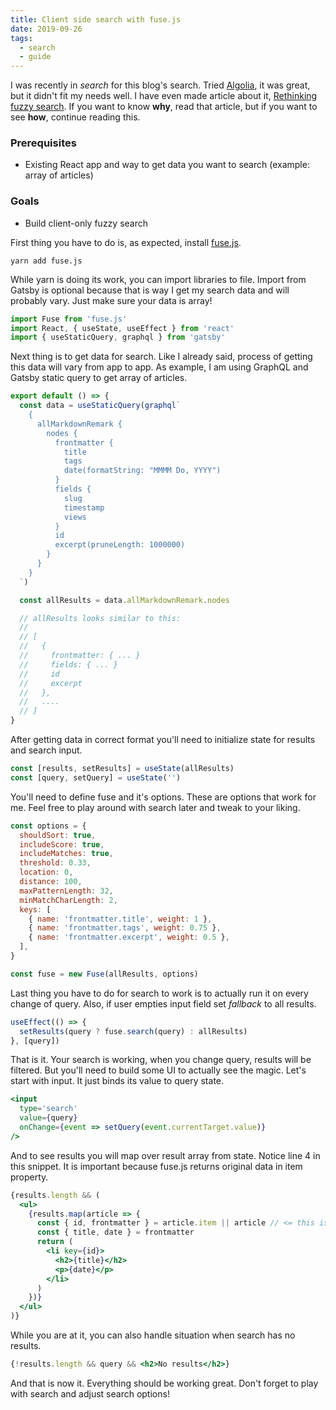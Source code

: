 ```yaml
---
title: Client side search with fuse.js
date: 2019-09-26
tags:
  - search
  - guide
---
```


I was recently in _search_ for this blog's search. Tried [Algolia](https://www.algolia.com/), it was great, but it didn't fit my needs well. I have even made article about it, [Rethinking fuzzy search](https://bartol.dev/rethinking-fuzzy-search/). If you want to know **why**, read that article, but if you want to see **how**, continue reading this.

### Prerequisites

- Existing React app and way to get data you want to search (example: array of articles)

### Goals

- Build client-only fuzzy search

First thing you have to do is, as expected, install [fuse.js](https://fusejs.io/).

```terminal
yarn add fuse.js
```

While yarn is doing its work, you can import libraries to file. Import from Gatsby is optional because that is way I get my search data and will probably vary. Just make sure your data is array!

```js
import Fuse from 'fuse.js'
import React, { useState, useEffect } from 'react'
import { useStaticQuery, graphql } from 'gatsby'
```

Next thing is to get data for search. Like I already said, process of getting this data will vary from app to app. As example, I am using GraphQL and Gatsby static query to get array of articles.

```js
export default () => {
  const data = useStaticQuery(graphql`
    {
      allMarkdownRemark {
        nodes {
          frontmatter {
            title
            tags
            date(formatString: "MMMM Do, YYYY")
          }
          fields {
            slug
            timestamp
            views
          }
          id
          excerpt(pruneLength: 1000000)
        }
      }
    }
  `)

  const allResults = data.allMarkdownRemark.nodes

  // allResults looks similar to this:
  //
  // [
  //   {
  //     frontmatter: { ... }
  //     fields: { ... }
  //     id
  //     excerpt
  //   },
  //   ....
  // ]
}
```

After getting data in correct format you'll need to initialize state for results and search input.

```js
const [results, setResults] = useState(allResults)
const [query, setQuery] = useState('')
```

You'll need to define fuse and it's options. These are options that work for me. Feel free to play around with search later and tweak to your liking.

```js
const options = {
  shouldSort: true,
  includeScore: true,
  includeMatches: true,
  threshold: 0.33,
  location: 0,
  distance: 100,
  maxPatternLength: 32,
  minMatchCharLength: 2,
  keys: [
    { name: 'frontmatter.title', weight: 1 },
    { name: 'frontmatter.tags', weight: 0.75 },
    { name: 'frontmatter.excerpt', weight: 0.5 },
  ],
}

const fuse = new Fuse(allResults, options)
```

Last thing you have to do for search to work is to actually run it on every change of query. Also, if user empties input field set _fallback_ to all results.

```js
useEffect(() => {
  setResults(query ? fuse.search(query) : allResults)
}, [query])
```

That is it. Your search is working, when you change query, results will be filtered. But you'll need to build some UI to actually see the magic. Let's start with input. It just binds its value to query state.

```jsx
<input
  type='search'
  value={query}
  onChange={event => setQuery(event.currentTarget.value)}
/>
```

And to see results you will map over result array from state. Notice line 4 in this snippet. It is important because fuse.js returns original data in item property.

<!-- prettier-ignore -->
```jsx
{results.length && (
  <ul>
    {results.map(article => {
      const { id, frontmatter } = article.item || article // <= this is important
      const { title, date } = frontmatter
      return (
        <li key={id}>
          <h2>{title}</h2>
          <p>{date}</p>
        </li>
      )
    })}
  </ul>
)}
```

While you are at it, you can also handle situation when search has no results.

<!-- prettier-ignore -->
```jsx
{!results.length && query && <h2>No results</h2>}
```

And that is now it. Everything should be working great. Don't forget to play with search and adjust search options!

